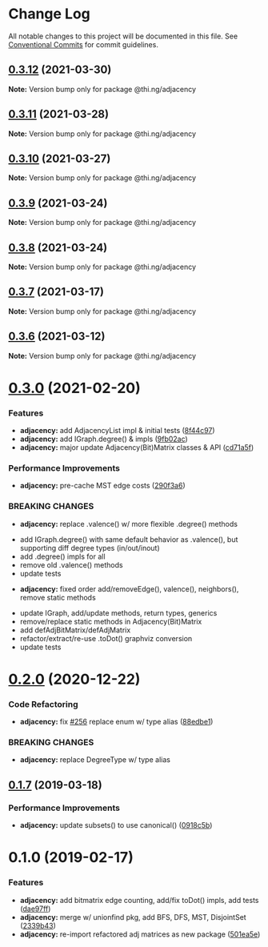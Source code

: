 # Change Log

All notable changes to this project will be documented in this file.
See [Conventional Commits](https://conventionalcommits.org) for commit guidelines.

## [0.3.12](https://github.com/thi-ng/umbrella/compare/@thi.ng/adjacency@0.3.11...@thi.ng/adjacency@0.3.12) (2021-03-30)

**Note:** Version bump only for package @thi.ng/adjacency





## [0.3.11](https://github.com/thi-ng/umbrella/compare/@thi.ng/adjacency@0.3.10...@thi.ng/adjacency@0.3.11) (2021-03-28)

**Note:** Version bump only for package @thi.ng/adjacency





## [0.3.10](https://github.com/thi-ng/umbrella/compare/@thi.ng/adjacency@0.3.9...@thi.ng/adjacency@0.3.10) (2021-03-27)

**Note:** Version bump only for package @thi.ng/adjacency





## [0.3.9](https://github.com/thi-ng/umbrella/compare/@thi.ng/adjacency@0.3.8...@thi.ng/adjacency@0.3.9) (2021-03-24)

**Note:** Version bump only for package @thi.ng/adjacency





## [0.3.8](https://github.com/thi-ng/umbrella/compare/@thi.ng/adjacency@0.3.7...@thi.ng/adjacency@0.3.8) (2021-03-24)

**Note:** Version bump only for package @thi.ng/adjacency





## [0.3.7](https://github.com/thi-ng/umbrella/compare/@thi.ng/adjacency@0.3.6...@thi.ng/adjacency@0.3.7) (2021-03-17)

**Note:** Version bump only for package @thi.ng/adjacency





## [0.3.6](https://github.com/thi-ng/umbrella/compare/@thi.ng/adjacency@0.3.5...@thi.ng/adjacency@0.3.6) (2021-03-12)

**Note:** Version bump only for package @thi.ng/adjacency





# [0.3.0](https://github.com/thi-ng/umbrella/compare/@thi.ng/adjacency@0.2.6...@thi.ng/adjacency@0.3.0) (2021-02-20)


### Features

* **adjacency:** add AdjacencyList impl & initial tests ([8f44c97](https://github.com/thi-ng/umbrella/commit/8f44c9762c0856a9b96e4548d2386eca6dcbf397))
* **adjacency:** add IGraph.degree() & impls ([9fb02ac](https://github.com/thi-ng/umbrella/commit/9fb02ac7467785a0802c544cbc3100d6ac52fb87))
* **adjacency:** major update Adjacency(Bit)Matrix classes & API ([cd71a5f](https://github.com/thi-ng/umbrella/commit/cd71a5fca3b2d8525c5b1c6e9032e55e39fea2dd))


### Performance Improvements

* **adjacency:** pre-cache MST edge costs ([290f3a6](https://github.com/thi-ng/umbrella/commit/290f3a6e1f9d71ddf3bb33f4bc6e9552896903a9))


### BREAKING CHANGES

* **adjacency:** replace .valence() w/ more flexible .degree() methods

- add IGraph.degree() with same default behavior as .valence(),
  but supporting diff degree types (in/out/inout)
- add .degree() impls for all
- remove old .valence() methods
- update tests
* **adjacency:** fixed order add/removeEdge(), valence(), neighbors(),
remove static methods

- update IGraph, add/update methods, return types, generics
- remove/replace static methods in Adjacency(Bit)Matrix
- add defAdjBitMatrix/defAdjMatrix
- refactor/extract/re-use .toDot() graphviz conversion
- update tests





# [0.2.0](https://github.com/thi-ng/umbrella/compare/@thi.ng/adjacency@0.1.67...@thi.ng/adjacency@0.2.0) (2020-12-22)


### Code Refactoring

* **adjacency:** fix [#256](https://github.com/thi-ng/umbrella/issues/256) replace enum w/ type alias ([88edbe1](https://github.com/thi-ng/umbrella/commit/88edbe10ffe9ceb9f5e8494c9a60b8067a7d57d1))


### BREAKING CHANGES

* **adjacency:** replace DegreeType w/ type alias





## [0.1.7](https://github.com/thi-ng/umbrella/compare/@thi.ng/adjacency@0.1.6...@thi.ng/adjacency@0.1.7) (2019-03-18)

### Performance Improvements

* **adjacency:** update subsets() to use canonical() ([0918c5b](https://github.com/thi-ng/umbrella/commit/0918c5b))

# 0.1.0 (2019-02-17)

### Features

* **adjacency:** add bitmatrix edge counting, add/fix toDot() impls, add tests ([dae97ff](https://github.com/thi-ng/umbrella/commit/dae97ff))
* **adjacency:** merge w/ unionfind pkg, add BFS, DFS, MST, DisjointSet ([2339b43](https://github.com/thi-ng/umbrella/commit/2339b43))
* **adjacency:** re-import refactored adj matrices as new package ([501ea5e](https://github.com/thi-ng/umbrella/commit/501ea5e))
